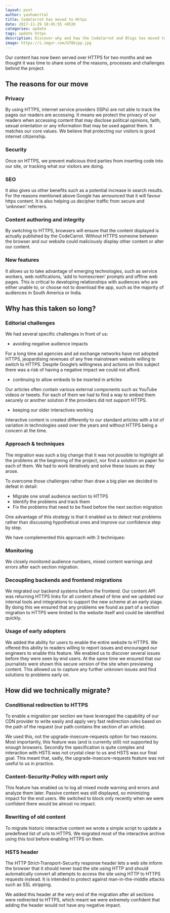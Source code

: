 ```yaml
---
layout: post
author: yashumittal
title: CodeCarrot has moved to Https
date: 2017-11-29 18:45:55 +0530
categories: update
tags: update https
description: Discover why and how the CodeCarrot and Blogs has moved to HTTPS, the secure version of the web protocol that helps to protect user privacy.
image: https://i.imgur.com/U7Qbipp.jpg
---
```


Our content has now been served over HTTPS for two months and we thought it was time to share some of the reasons, processes and challenges behind the project.

## The reasons for our move

### Privacy

By using HTTPS, internet service providers (ISPs) are not able to track the pages our readers are accessing. It means we protect the privacy of our readers when accessing content that may disclose political opinions, faith, sexual orientation or any information that may be used against them. It matches our core values. We believe that protecting our visitors is good internet citizenship.

### Security

Once on HTTPS, we prevent malicious third parties from inserting code into our site, or tracking what our visitors are doing.

### SEO

It also gives us other benefits such as a potential increase in search results. For the reasons mentioned above Google has announced that it will favour https content. It is also helping us decipher traffic from secure and ‘unknown’ referrers.

### Content authoring and integrity

By switching to HTTPS, browsers will ensure that the content displayed is actually published by the CodeCarrot. Without HTTPS someone between the browser and our website could maliciously display other content or alter our content.

### New features

It allows us to take advantage of emerging technologies, such as service workers, web notifications, ‘add to homescreen’ prompts and offline web pages. This is critical to developing relationships with audiences who are either unable to, or choose not to download the app, such as the majority of audiences in South America or India.

## Why has this taken so long?

### Editorial challenges

We had several specific challenges in front of us:

* avoiding negative audience impacts

For a long time ad agencies and ad exchange networks have not adopted HTTPS, jeopardising revenues of any free mainstream website willing to switch to HTTPS. Despite Google’s willingness and actions on this subject there was a risk of having a negative impact we could not afford.

* continuing to allow embeds to be inserted in articles

Our articles often contain various external components such as YouTube videos or tweets. For each of them we had to find a way to embed them securely or another solution if the providers did not support HTTPS.

* keeping our older interactives working

Interactive content is created differently to our standard articles with a lot of variation in technologies used over the years and without HTTPS being a concern at the time.

### Approach & techniques

The migration was such a big change that it was not possible to highlight all the problems at the beginning of the project, nor find a solution on paper for each of them. We had to work iteratively and solve these issues as they arose.

To overcome those challenges rather than draw a big plan we decided to defeat in detail:

* Migrate one small audience section to HTTPS
* Identify the problems and track them
* Fix the problems that need to be fixed before the next section migration

One advantage of this strategy is that it enabled us to detect real problems rather than discussing hypothetical ones and improve our confidence step by step.

We have complemented this approach with 3 techniques:

### Monitoring

We closely monitored audience numbers, mixed content warnings and errors after each section migration.

### Decoupling backends and frontend migrations

We migrated our backend systems before the frontend. Our content API was returning HTTPS links for all content ahead of time and we updated our internal tools and integrations to support the new scheme at an early stage. By doing this we ensured that any problems we found as part of a section migration to HTTPS were limited to the website itself and could be identified quickly.

### Usage of early adopters

We added the ability for users to enable the entire website to HTTPS. We offered this ability to readers willing to report issues and encouraged our engineers to enable this feature. We enabled us to discover several issues before they were seen by end users. At the same time we ensured that our journalists were shown this secure version of the site when previewing content. This allowed us to capture any further unknown issues and find solutions to problems early on.

## How did we technically migrate?

### Conditional redirection to HTTPS

To enable a migration per section we have leveraged the capability of our CDN provider to write easily and apply very fast redirection rules based on the path of the request (our path contains the section of an article).

We used this, not the upgrade-insecure-requests option for two reasons. Most importantly, this feature was (and is currently still) not supported by enough browsers. Secondly the specification is quite complex and interaction with HSTS was not crystal clear to us and HSTS was our final goal. This meant that, sadly, the upgrade-insecure-requests feature was not useful to us in practice.

### Content-Security-Policy with report only

This feature has enabled us to log all mixed mode warning and errors and analyze them later. Passive content was still displayed, so minimizing impact for the end users. We switched to block only recently when we were confident there would be almost no impact.

### Rewriting of old content

To migrate historic interactive content we wrote a simple script to update a predefined list of urls to HTTPS. We migrated most of the interactive archive using this tool before enabling HTTPS on them.

### HSTS header

The HTTP Strict-Transport-Security response header lets a web site inform the browser that it should never load the site using HTTP and should automatically convert all attempts to access the site using HTTP to HTTPS requests instead. It is intended to protect against man-in-the-middle attacks such as SSL stripping.

We added this header at the very end of the migration after all sections were redirected to HTTPS, which meant we were extremely confident that adding the header would not have any negative impact.
